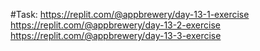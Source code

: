 #Task:
https://replit.com/@appbrewery/day-13-1-exercise
https://replit.com/@appbrewery/day-13-2-exercise
https://replit.com/@appbrewery/day-13-3-exercise